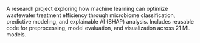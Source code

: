 A research project exploring how machine learning can optimize wastewater treatment efficiency through microbiome classification, predictive modeling, and explainable AI (SHAP) analysis. Includes reusable code for preprocessing, model evaluation, and visualization across 21 ML models.
